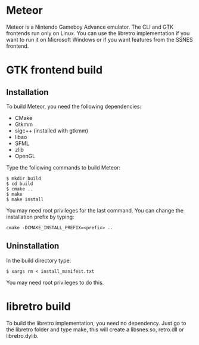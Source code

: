 Meteor
======

Meteor is a Nintendo Gameboy Advance emulator. The CLI and GTK frontends run
only on Linux. You can use the libretro implementation if you want to run it on
Microsoft Windows or if you want features from the SSNES frontend.

GTK frontend build
==================

Installation
------------

To build Meteor, you need the following dependencies:

- CMake
- Gtkmm
- sigc++ (installed with gtkmm)
- libao
- SFML
- zlib
- OpenGL

Type the following commands to build Meteor:

	$ mkdir build
	$ cd build
	$ cmake ..
	$ make
	$ make install

You may need root privileges for the last command. You can change the
installation prefix by typing:

	cmake -DCMAKE_INSTALL_PREFIX=<prefix> ..

Uninstallation
--------------

In the build directory type:

	$ xargs rm < install_manifest.txt

You may need root privileges to do this.

libretro build
==============

To build the libretro implementation, you need no dependency. Just go to the
libretro folder and type make, this will create a libsnes.so, retro.dll or
libretro.dylib.
